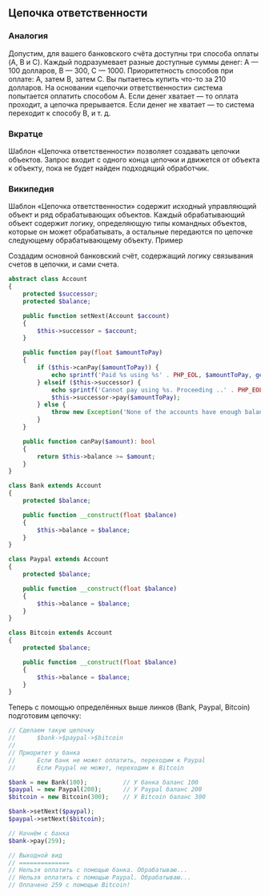 ## Цепочка ответственности

### Аналогия


Допустим, для вашего банковского счёта доступны три способа оплаты (A, B и C). Каждый подразумевает разные доступные суммы денег: A — 100 долларов, B — 300, C — 1000. Приоритетность способов при оплате: А, затем В, затем С. Вы пытаетесь купить что-то за 210 долларов. На основании «цепочки ответственности» система попытается оплатить способом А. Если денег хватает — то оплата проходит, а цепочка прерывается. Если денег не хватает — то система переходит к способу В, и т. д.


### Вкратце


Шаблон «Цепочка ответственности» позволяет создавать цепочки объектов. Запрос входит с одного конца цепочки и движется от объекта к объекту, пока не будет найден подходящий обработчик.


### Википедия


Шаблон «Цепочка ответственности» содержит исходный управляющий объект и ряд обрабатывающих объектов. Каждый обрабатывающий объект содержит логику, определяющую типы командных объектов, которые он может обрабатывать, а остальные передаются по цепочке следующему обрабатывающему объекту.
Пример


Создадим основной банковский счёт, содержащий логику связывания счетов в цепочки, и сами счета.

```php
abstract class Account
{
    protected $successor;
    protected $balance;

    public function setNext(Account $account)
    {
        $this->successor = $account;
    }

    public function pay(float $amountToPay)
    {
        if ($this->canPay($amountToPay)) {
            echo sprintf('Paid %s using %s' . PHP_EOL, $amountToPay, get_called_class());
        } elseif ($this->successor) {
            echo sprintf('Cannot pay using %s. Proceeding ..' . PHP_EOL, get_called_class());
            $this->successor->pay($amountToPay);
        } else {
            throw new Exception('None of the accounts have enough balance');
        }
    }

    public function canPay($amount): bool
    {
        return $this->balance >= $amount;
    }
}

class Bank extends Account
{
    protected $balance;

    public function __construct(float $balance)
    {
        $this->balance = $balance;
    }
}

class Paypal extends Account
{
    protected $balance;

    public function __construct(float $balance)
    {
        $this->balance = $balance;
    }
}

class Bitcoin extends Account
{
    protected $balance;

    public function __construct(float $balance)
    {
        $this->balance = $balance;
    }
}
```

Теперь с помощью определённых выше линков (Bank, Paypal, Bitcoin) подготовим цепочку:

```php
// Сделаем такую цепочку
//      $bank->$paypal->$bitcoin
//
// Приоритет у банка
//      Если банк не может оплатить, переходим к Paypal
//      Если Paypal не может, переходим к Bitcoin

$bank = new Bank(100);          // У банка баланс 100
$paypal = new Paypal(200);      // У Paypal баланс 200
$bitcoin = new Bitcoin(300);    // У Bitcoin баланс 300

$bank->setNext($paypal);
$paypal->setNext($bitcoin);

// Начнём с банка
$bank->pay(259);

// Выходной вид
// ==============
// Нельзя оплатить с помощью банка. Обрабатываю...
// Нельзя оплатить с помощью Paypal. Обрабатываю...
// Оплачено 259 с помощью Bitcoin!
```

